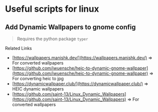# Useful scripts for linux

## Add Dynamic Wallpapers to gnome config

> Requires the python package `typer`

Related Links

- [https://wallpapers.manishk.dev/](https://wallpapers.manishk.dev/) => For converted wallpapers
- [https://github.com/jwuensche/heic-to-dynamic-gnome-wallpaper](https://github.com/jwuensche/heic-to-dynamic-gnome-wallpaper) => For converting heic to jpg
- [https://dynamicwallpaper.club/](https://dynamicwallpaper.club/) => HEIC dynamic wallpapers
- [https://github.com/saint-13/Linux_Dynamic_Wallpapers](https://github.com/saint-13/Linux_Dynamic_Wallpapers) => For converted wallpapers
